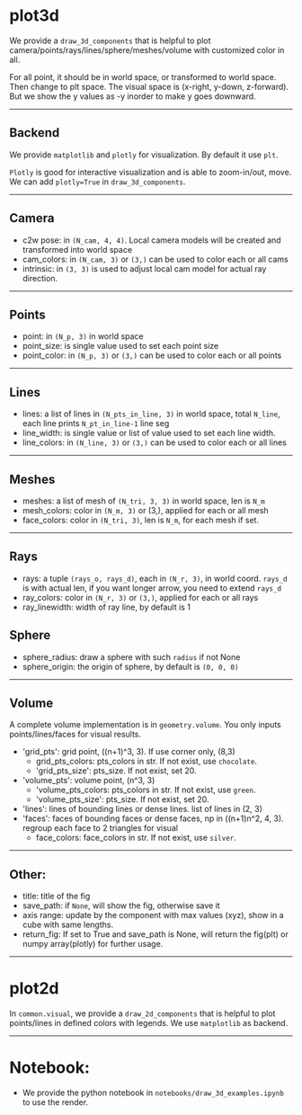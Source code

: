 # plot3d
We provide a `draw_3d_components` that is helpful to plot camera/points/rays/lines/sphere/meshes/volume
with customized color in all.

For all point, it should be in world space, or transformed to world space.
Then change to plt space. The visual space is (x-right, y-down, z-forward).
But we show the y values as -y inorder to make y goes downward.

------------------------------------------------------------------------
## Backend
We provide `matplotlib` and `plotly` for visualization. By default it use `plt`.

`Plotly` is good for interactive visualization
and is able to zoom-in/out, move. We can add `plotly=True` in `draw_3d_components`.

------------------------------------------------------------------------
## Camera
- c2w pose: in `(N_cam, 4, 4)`. Local camera models will be created and transformed into world space
- cam_colors: in `(N_cam, 3)` or `(3,)` can be used to color each or all cams
- intrinsic: in `(3, 3)` is used to adjust local cam model for actual ray direction.

------------------------------------------------------------------------
## Points
- point: in `(N_p, 3)` in world space
- point_size: is single value used to set each point size
- point_color: in `(N_p, 3)` or `(3,)` can be used to color each or all points

------------------------------------------------------------------------
## Lines
- lines: a list of lines in `(N_pts_in_line, 3)` in world space, total `N_line`,
each line prints `N_pt_in_line-1` line seg
- line_width: is single value or list of value used to set each line width.
- line_colors: in `(N_line, 3)` or `(3,)` can be used to color each or all lines

------------------------------------------------------------------------
## Meshes
- meshes: a list of mesh of `(N_tri, 3, 3)` in world space, len is `N_m`
- mesh_colors: color in `(N_m, 3)` or (3,), applied for each or all mesh
- face_colors: color in `(N_tri, 3)`, len is `N_m`, for each mesh if set.

------------------------------------------------------------------------
## Rays
- rays: a tuple `(rays_o, rays_d)`, each in `(N_r, 3)`, in world coord. `rays_d` is with actual len, if you want longer arrow, you need to extend `rays_d`
- ray_colors: color in `(N_r, 3)` or `(3,)`, applied for each or all rays
- ray_linewidth: width of ray line, by default is 1

## Sphere
- sphere_radius: draw a sphere with such `radius` if not None
- sphere_origin: the origin of sphere, by default is `(0, 0, 0)`

------------------------------------------------------------------------
## Volume
A complete volume implementation is in `geometry.volume`. You only inputs
points/lines/faces for visual results.
- 'grid_pts': grid point, ((n+1)^3, 3). If use corner only, (8,3)
  - grid_pts_colors: pts_colors in str. If not exist, use `chocolate`.
  - 'grid_pts_size': pts_size. If not exist, set 20.
- 'volume_pts': volume point, (n^3, 3)
  - 'volume_pts_colors: pts_colors in str. If not exist, use `green`.
  - 'volume_pts_size': pts_size. If not exist, set 20.
- 'lines': lines of bounding lines or dense lines. list of lines in (2, 3)
- 'faces': faces of bounding faces or dense faces, np in ((n+1)n^2, 4, 3).
regroup each face to 2 triangles for visual
  - face_colors: face_colors in str. If not exist, use `silver`.

------------------------------------------------------------------------
## Other:
- title: title of the fig
- save_path: if `None`, will show the fig, otherwise save it
- axis range: update by the component with max values (xyz), show in a cube with same lengths.
- return_fig: If set to True and save_path is None, will return the fig(plt) or numpy array(plotly) for further usage.

------------------------------------------------------------------------
# plot2d
In `common.visual`, we provide a `draw_2d_components` that is
helpful to plot points/lines in defined colors with legends. We use `matplotlib` as backend.

------------------------------------------------------------------------
# Notebook:
- We provide the python notebook in `notebooks/draw_3d_examples.ipynb` to use the render.

